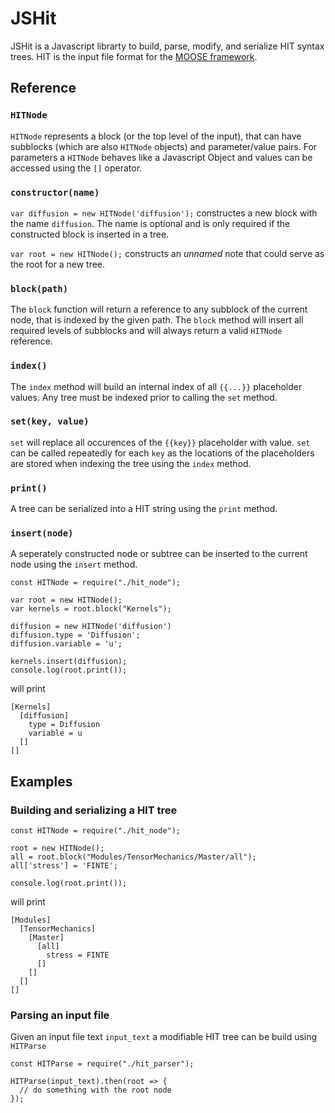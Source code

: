 # JSHit

JSHit is a Javascript librarty to build, parse, modify, and serialize HIT syntax trees. HIT is the input file format
for the [MOOSE framework](https://mooseframework.inl.gov).

## Reference

### `HITNode`

`HITNode` represents a block (or the top level of the input), that can have subblocks (which are also `HITNode` objects) and
parameter/value pairs. For parameters a `HITNode` behaves like a Javascript Object and values can be accessed using the `[]` operator.

### `constructor(name)`

`var diffusion = new HITNode('diffusion');` constructes a new block with the name `diffusion`. The name is optional and is only required if the constructed block is inserted in a tree.

`var root = new HITNode();` constructs an _unnamed_ note that could serve as the root for a new tree.

### `block(path)`

The `block` function will return a reference to any subblock of the current node, that is indexed by the given path. The `block` method
will insert all required levels of subblocks and will always return a valid `HITNode` reference.

### `index()`

The `index` method will build an internal index of all `{{...}}` placeholder values. Any tree must be indexed prior to calling the `set` method.

### `set(key, value)`

`set` will replace all occurences of the `{{key}}` placeholder with value. `set` can be called repeatedly for each `key` as the locations of the
placeholders are stored when indexing the tree using the `index` method.

### `print()`

A tree can be serialized into a HIT string using the `print` method.

### `insert(node)`

A seperately constructed node or subtree can be inserted to the current node using the `insert` method.

```
const HITNode = require("./hit_node");

var root = new HITNode();
var kernels = root.block("Kernels");

diffusion = new HITNode('diffusion')
diffusion.type = 'Diffusion';
diffusion.variable = 'u';

kernels.insert(diffusion);
console.log(root.print());
```

will print

```
[Kernels]
  [diffusion]
    type = Diffusion
    variable = u
  []
[]
```

## Examples

### Building and serializing a HIT tree

```
const HITNode = require("./hit_node");

root = new HITNode();
all = root.block("Modules/TensorMechanics/Master/all");
all['stress'] = 'FINTE';

console.log(root.print());
```

will print

```
[Modules]
  [TensorMechanics]
    [Master]
      [all]
        stress = FINTE
      []
    []
  []
[]
```

###

### Parsing an input file

Given an input file text `input_text` a modifiable HIT tree can be build using `HITParse`

```
const HITParse = require("./hit_parser");

HITParse(input_text).then(root => {
  // do something with the root node
});

```
